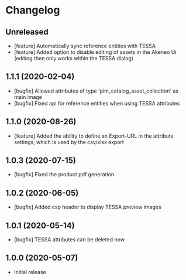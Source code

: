 # Changelog

## Unreleased
* [feature] Automatically sync reference entities with TESSA
* [feature] Added option to disable editing of assets in the Akeneo Ui (editing then only works within the TESSA dialog)

## 1.1.1 (2020-02-04)
* [bugfix] Allowed attributes of type 'pim_catalog_asset_collection' as main image
* [bugfix] Fixed api for reference entities when using TESSA attributes

## 1.1.0 (2020-08-26)
* [feature] Added the ability to define an Export-URL in the attribute settings, which is used by the csv/xlsx export

## 1.0.3 (2020-07-15)
* [bugfix] Fixed the product pdf generation

## 1.0.2 (2020-06-05)
* [bugfix] Added csp header to display TESSA preview images

## 1.0.1 (2020-05-14)
* [bugfix] TESSA attributes can be deleted now

## 1.0.0 (2020-05-07)
* Initial release
